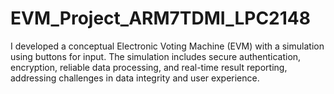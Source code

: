 # EVM_Project_ARM7TDMI_LPC2148
I developed a conceptual Electronic Voting Machine (EVM) with a simulation using buttons for input. The simulation includes secure authentication, encryption, reliable data processing, and real-time result reporting, addressing challenges in data integrity and user experience.
